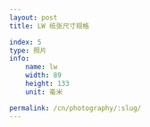 ```yaml
---
layout: post
title: LW 纸张尺寸规格

index: 5
type: 照片
info:
    name: lw
    width: 89
    height: 133
    unit: 毫米

permalink: /cn/photography/:slug/
---
```




